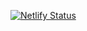 [![Netlify Status](https://api.netlify.com/api/v1/badges/abc75216-e24a-4888-9737-312881cd3f1e/deploy-status)](https://app.netlify.com/sites/app-moviesweb/deploys)
